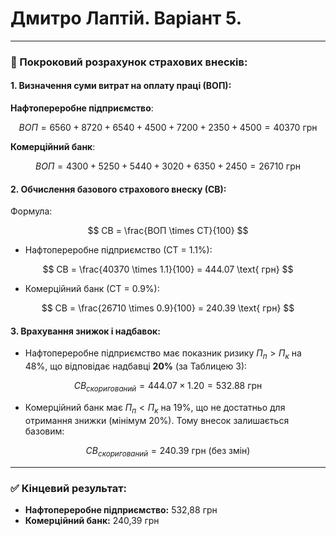 # Дмитро Лаптій. Варіант 5.
---

### 📝 Покроковий розрахунок страхових внесків:

#### 1. Визначення суми витрат на оплату праці (ВОП):

**Нафтопереробне підприємство**:

$$
ВОП = 6560 + 8720 + 6540 + 4500 + 7200 + 2350 + 4500 = 40370 \text{ грн}
$$

**Комерційний банк**:

$$
ВОП = 4300 + 5250 + 5440 + 3020 + 6350 + 2450 = 26710 \text{ грн}
$$

#### 2. Обчислення базового страхового внеску (СВ):

Формула:

$$
СВ = \frac{ВОП \times СТ}{100}
$$

* Нафтопереробне підприємство (СТ = 1.1%):

$$
СВ = \frac{40370 \times 1.1}{100} = 444.07 \text{ грн}
$$

* Комерційний банк (СТ = 0.9%):

$$
СВ = \frac{26710 \times 0.9}{100} = 240.39 \text{ грн}
$$

#### 3. Врахування знижок і надбавок:

* Нафтопереробне підприємство має показник ризику $П_п > П_к$ на 48%, що відповідає надбавці **20%** (за Таблицею 3):

$$
СВ_{скоригований} = 444.07 \times 1.20 = 532.88 \text{ грн}
$$

* Комерційний банк має $П_п < П_к$ на 19%, що не достатньо для отримання знижки (мінімум 20%). Тому внесок залишається базовим:

$$
СВ_{скоригований} = 240.39 \text{ грн (без змін)}
$$

---

### ✅ **Кінцевий результат:**

* **Нафтопереробне підприємство:** 532,88 грн
* **Комерційний банк:** 240,39 грн
